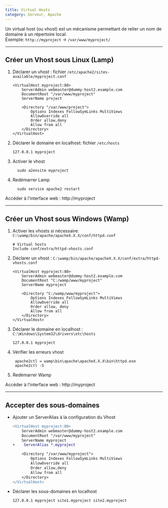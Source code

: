 ```yaml
---
title: Virtual Hosts
category: Serveur, Apache
---
```


Un virtual host (ou vhost) est un mécanisme permettant de relier un nom de domaine
à un répertoire local.  
Exemple: `http://myproject` &rarr; `/var/www/myproject/`

---

## Créer un Vhost sous Linux (Lamp)

1. Déclarer un vhost : fichier <code>/etc/apache2/sites-available/myproject.conf</code>

   ```
   <VirtualHost myproject:80>
       ServerAdmin webmaster@dummy-host2.example.com
       DocumentRoot "/var/www/myproject" 
       ServerName project

       <Directory "/var/www/project">
           Options Indexes FollowSymLinks MultiViews
           AllowOverride all
           Order allow,deny
           Allow from all
       </Directory>
   </VirtualHost>
   ```

2. Déclarer le domaine en localhost: fichier <code>/etc/hosts</code>

    ```
    127.0.0.1 myproject
    ```

3. Activer le vhost

         sudo a2ensite myproject

4. Redémarrer Lamp

         sudo service apache2 restart

Accéder à l’interface web : http://myproject

---

## Créer un Vhost sous Windows (Wamp)

1. Activer les vhosts si nécessaire: <code>C:\wamp/bin/apache/apacheX.X.X/conf/httpd.conf</code>

    ```
    # Virtual hosts
    Include conf/extra/httpd-vhosts.conf
    ```

2. Déclarer un vhost : <code>C:\wamp/bin/apache/apacheX.X.X/conf/extra/httpd-vhosts.conf</code>

    ```
    <VirtualHost myproject:80>
        ServerAdmin webmaster@dummy-host2.example.com
        DocumentRoot "C:/wamp/www/myproject" 
        ServerName myproject

        <Directory "C:/wamp/www/myproject">
            Options Indexes FollowSymLinks MultiViews
            AllowOverride all
            Order allow, deny
            Allow from all
        </Directory>
    </VirtualHost>
    ```

3. Déclarer le domaine en localhost : <code>C:\Windows\System32\drivers\etc\hosts</code>

    ```
    127.0.0.1 myproject
    ```

4. Vérifier les erreurs vhost

        apache2ctl = wamp\bin\apache\apacheX.X.X\bin\httpd.exe
        apache2ctl -S

5. Redémarrer Wamp

Accéder à l’interface web : http://myproject

---

## Accepter des sous-domaines

* Ajouter un ServerAlias à la configuration du Vhost

    ``` diff
    <VirtualHost myproject:80>
        ServerAdmin webmaster@dummy-host2.example.com
        DocumentRoot "/var/www/myproject" 
        ServerName myproject
    +    ServerAlias *.myproject

        <Directory "/var/www/myproject">
            Options Indexes FollowSymLinks MultiViews
            AllowOverride all
            Order allow,deny
            Allow from all
        </Directory>
    </VirtualHost>
    ```

* Déclarer les sous-domaines en localhost

    ```
    127.0.0.1 myproject site1.myproject site2.myproject
    ```
